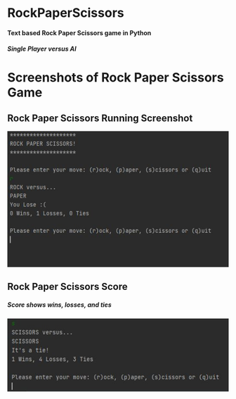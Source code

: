 # RockPaperScissors
#### Text based Rock Paper Scissors game in Python
##### Single Player versus AI
# Screenshots of Rock Paper Scissors Game
## Rock Paper Scissors Running Screenshot
![Rock Paper Scissors Running](https://github.com/Meghan13/RockPaperScissors/blob/master/Screenshots/rock_paper_scissors_running_screenshot.JPG?raw=true)
## Rock Paper Scissors Score
##### Score shows wins, losses, and ties
![Rock Paper Scissors Score](https://github.com/Meghan13/RockPaperScissors/blob/master/Screenshots/rock_paper_scissors_score_screenshot.JPG?raw=true)
